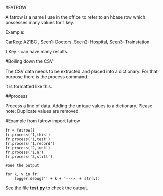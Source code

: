 #FATROW

A fatrow is a name I use in the office to refer to an hbase row which possesses many values for 1 key. 

Example:

CarReg: A21BC , Seen1: Doctors, Seen2: Hospital, Seen3: Trainstation

1 Key - can have many results.

#Boiling down the CSV

The CSV data needs to be extracted and placed into a dictionary. For that purpose there is the process command.

it is formatted like this.

##process

Process a line of data. Adding the unique values to a dictionary. Please note: Duplicate values are removed.


#Example
from fatrow import fatrow

    fr = fatrow()
    fr.process('1,this')
    fr.process('1,test')
    fr.process('1,record')
    fr.process('2,junk')
    fr.process('1,a')
    fr.process('3,still')
    
    #See the output
    
    for k, v in fr:
        logger.debug('' + k + '--->' + str(v))
        
See the file **test.py** to check the output.